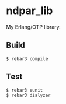 ndpar_lib
=====

My Erlang/OTP library.

Build
-----

    $ rebar3 compile

Test
-----

    $ rebar3 eunit
    $ rebar3 dialyzer

